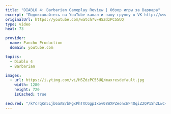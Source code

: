 ```yaml
---
title: "DIABLO 4: Barbarian Gameplay Review | Обзор игры за Варвара"
excerpt: "Подписывайтесь на YouTube канал и нашу группу в VK http://www.youtube.com/channel/UCcrLTVQrSsazR8FlI5V5DJQ?sub_confirmation=1 Наша группа в ..."
originalUrl: https://youtube.com/watch?v=HSZdzPC55UQ
type: video
heat: 73

provider:
  name: Pancho Production
  domain: youtube.com

topics:
  - Diablo 4
  - Barbarian

images:
  - url: https://i.ytimg.com/vi/HSZdzPC55UQ/maxresdefault.jpg
    width: 1280
    height: 720
    isCached: true

secured: "/kYcrqKn5Ljb6aAB/bPgxPhTXCGgpIxov08WXPZeoncWF4OqiZ2QP1Sh2LwC+p8KPhpCkpb9bnRfi8UMWq7r2/34o0xWBE80QS/mW3tRk4/qU0Yf+TlnB9rSCgB8vZGP+Rbobl+p0JS0MlGiB+pR/bTb1topqPDp5XnvG+UaB7MlM0gK0aDDoTxkDN3gWEsZS424KVQGisfbdNMnhhP+7vJQrmzw4JKPRx+wUXqSdE7GsnbvWpHffVM9G4lTBIC269aM5lgeJTSRyWrLKVKSvsNYF6gqsl1B+Y64bNwhHeZoN6F+GPZ3MqpC0gVkHHC7xO3ZJLJPQFPih52/FcaHkeTUr4Ch5jBPWoP/y3z2brf7KTxtRi4OfJP5cV/JMU2AKkNV0lvPkpKAKWBjbgjsCA==;an48imJ0CXw9jleene1DKA=="
---
```


